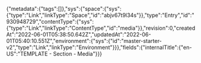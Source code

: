 {"metadata":{"tags":[]},"sys":{"space":{"sys":{"type":"Link","linkType":"Space","id":"abjv67t9l34s"}},"type":"Entry","id":"930948729","contentType":{"sys":{"type":"Link","linkType":"ContentType","id":"media"}},"revision":0,"createdAt":"2022-06-01T05:38:50.642Z","updatedAt":"2022-06-01T05:40:10.551Z","environment":{"sys":{"id":"master-starter-v2","type":"Link","linkType":"Environment"}}},"fields":{"internalTitle":{"en-US":"TEMPLATE - Section - Media"}}}